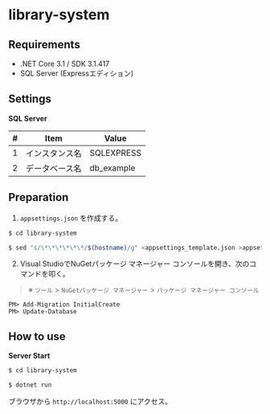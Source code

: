 # library-system
 
## Requirements

* .NET Core 3.1 / SDK 3.1.417
* SQL Server (Expressエディション)

## Settings

**SQL Server**

| #   | Item    | Value      |
| --- | ------- | ---------- |
| 1   | インスタンス名 | SQLEXPRESS |
| 2   | データベース名 | db_example |

## Preparation

1. `appsettings.json` を作成する。

```bash
$ cd library-system

$ sed "s/\*\*\*\*\*\*/$(hostname)/g" <appsettings_template.json >appsettings.json
```

2. Visual StudioでNuGetパッケージ マネージャー コンソールを開き、次のコマンドを叩く。

> ※ `ツール` > `NuGetパッケージ マネージャー` > `パッケージ マネージャー コンソール`

```
PM> Add-Migration InitialCreate
PM> Update-Database
```

## How to use

**Server Start**

```bash
$ cd library-system

$ dotnet run
```

ブラウザから `http://localhost:5000` にアクセス。
